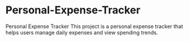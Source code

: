 # Personal-Expense-Tracker
Personal Expense Tracker
This project is a personal expense tracker that helps users manage daily expenses and view spending trends.
